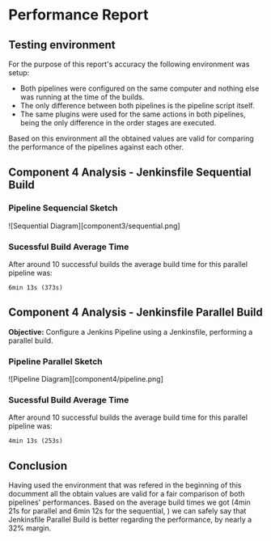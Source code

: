 # Performance Report

## Testing environment

For the purpose of this report's accuracy the following environment was setup:

* Both pipelines were configured on the same computer and nothing else was running at the time of the builds.
* The only difference between both pipelines is the pipeline script itself.
* The same plugins were used for the same actions in both pipelines, being the only difference in the order stages are executed.

Based on this environment all the obtained values are valid for comparing the performance of the pipelines against each other.

## Component 4 Analysis - Jenkinsfile Sequential Build

### Pipeline Sequencial Sketch

![Sequential Diagram][component3/sequential.png]

### Sucessful Build Average Time

After around 10 successful builds the average build time for this parallel pipeline was:

    6min 13s (373s)

## Component 4 Analysis - Jenkinsfile Parallel Build

**Objective:** Configure a Jenkins Pipeline using a Jenkinsfile, performing a parallel
build.

### Pipeline Parallel Sketch

![Pipeline Diagram][component4/pipeline.png]

### Sucessful Build Average Time

After around 10 successful builds the average build time for this parallel pipeline was:

    4min 13s (253s)

## Conclusion

Having used the environment that was refered in the beginning of this documment all the obtain values are valid for a fair comparison of both pipelines' performances.
Based on the average build times we got (4min 21s for parallel and 6min 12s for the sequential, ) we can safely say that Jenkinsfile Parallel Build is better regarding the performance, by nearly a 32% margin.